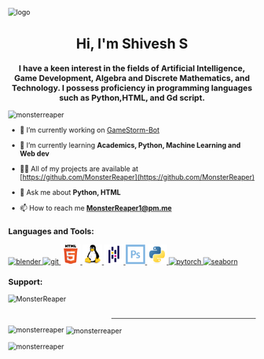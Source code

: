 ![logo](https://github.com/MonsterReaper/MonsterReaper/blob/main/Shivesh%20S.png)


<h1 align="center">Hi, I'm Shivesh S</h1>
<h3 align="center">I have a keen interest in the fields of Artificial Intelligence, Game Development, Algebra and Discrete Mathematics, and Technology. I possess proficiency in programming languages such as Python,HTML, and Gd script.</h3>

<p align="left"> <img src="https://komarev.com/ghpvc/?username=monsterreaper&label=Profile%20views&color=0e75b6&style=flat" alt="monsterreaper" /> </p>


- 🔭 I’m currently working on [GameStorm-Bot](https://github.com/MonsterReaper/GameStorm-Bot)

- 🌱 I’m currently learning **Academics, Python, Machine Learning and Web dev**

- 👨‍💻 All of my projects are available at [https://github.com/MonsterReaper](https://github.com/MonsterReaper)

- 💬 Ask me about **Python, HTML**

- 📫 How to reach me **MonsterReaper1@pm.me**


<h3 align="left">Languages and Tools:</h3>
<p align="left"> <a href="https://www.blender.org/" target="_blank" rel="noreferrer"> <img src="https://download.blender.org/branding/community/blender_community_badge_white.svg" alt="blender" width="40" height="40"/> </a> <a href="https://git-scm.com/" target="_blank" rel="noreferrer"> <img src="https://www.vectorlogo.zone/logos/git-scm/git-scm-icon.svg" alt="git" width="40" height="40"/> </a> <a href="https://www.w3.org/html/" target="_blank" rel="noreferrer"> <img src="https://raw.githubusercontent.com/devicons/devicon/master/icons/html5/html5-original-wordmark.svg" alt="html5" width="40" height="40"/> </a> <a href="https://www.linux.org/" target="_blank" rel="noreferrer"> <img src="https://raw.githubusercontent.com/devicons/devicon/master/icons/linux/linux-original.svg" alt="linux" width="40" height="40"/> </a> <a href="https://pandas.pydata.org/" target="_blank" rel="noreferrer"> <img src="https://raw.githubusercontent.com/devicons/devicon/2ae2a900d2f041da66e950e4d48052658d850630/icons/pandas/pandas-original.svg" alt="pandas" width="40" height="40"/> </a> <a href="https://www.photoshop.com/en" target="_blank" rel="noreferrer"> <img src="https://raw.githubusercontent.com/devicons/devicon/master/icons/photoshop/photoshop-line.svg" alt="photoshop" width="40" height="40"/> </a> <a href="https://www.python.org" target="_blank" rel="noreferrer"> <img src="https://raw.githubusercontent.com/devicons/devicon/master/icons/python/python-original.svg" alt="python" width="40" height="40"/> </a> <a href="https://pytorch.org/" target="_blank" rel="noreferrer"> <img src="https://www.vectorlogo.zone/logos/pytorch/pytorch-icon.svg" alt="pytorch" width="40" height="40"/> </a> <a href="https://seaborn.pydata.org/" target="_blank" rel="noreferrer"> <img src="https://seaborn.pydata.org/_images/logo-mark-lightbg.svg" alt="seaborn" width="40" height="40"/> </a> </p>


<h3 align="left">Support:</h3>
<p><a href="https://www.buymeacoffee.com/MonsterReaper"> <img align="left" src="https://cdn.buymeacoffee.com/buttons/v2/default-yellow.png" height="50" width="210" alt="MonsterReaper" /></a></p><br><br>


---
<p><img align="left" src="https://github-readme-stats.vercel.app/api/top-langs?username=monsterreaper&show_icons=true&locale=en&layout=compact" alt="monsterreaper" /></p>


<p>&nbsp;<img align="center" src="https://github-readme-stats.vercel.app/api?username=monsterreaper&show_icons=true&locale=en" alt="monsterreaper" /></p>



<p><img align="center" src="https://github-readme-streak-stats.herokuapp.com/?user=monsterreaper&" alt="monsterreaper" /></p>




